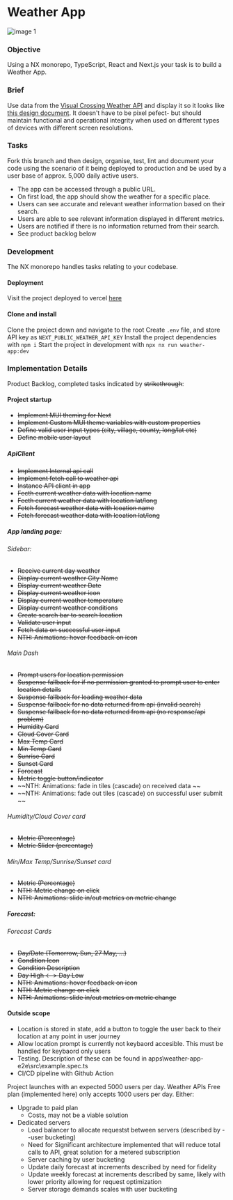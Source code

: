 # Weather App

![image 1](https://github.com/echo724/notion2md/assets/78376735/6b880ad1-3ff2-4cdd-8d06-ff708314772d)

### Objective

Using a NX monorepo, TypeScript, React and Next.js your task is to build a Weather App.

### Brief

Use data from the [Visual Crossing Weather API](https://www.visualcrossing.com/resources/documentation/weather-api/timeline-weather-api/) and display it so it looks like [this design document](https://www.figma.com/file/FNdVsOUJA53CWMW9mnraYk/Weather-App?type=design&node-id=0%3A1&t=FPsFSmGIgDaH48F6-1). It doesn't have to be pixel pefect- but should maintain functional and operational integrity when used on different types of devices with different screen resolutions.

### Tasks

Fork this branch and then design, organise, test, lint and document your code using the scenario of it being deployed to production and be used by a user base of approx. 5,000 daily active users.

- The app can be accessed through a public URL.
- On first load, the app should show the weather for a specific place.
- Users can see accurate and relevant weather information based on their search.
- Users are able to see relevant information displayed in different metrics.
- Users are notified if there is no information returned from their search.
- See product backlog below

### Development

The NX monorepo handles tasks relating to your codebase. 

#### Deployment

Visit the project deployed to vercel [here](https://weather-app-tech-test-lnhgfb2xi-vincents-projects-5c96a4d1.vercel.app/)

#### Clone and install

Clone the project down and navigate to the root
Create `.env` file, and store API key as `NEXT_PUBLIC_WEATHER_API_KEY`
Install the project dependencies with `npm i`
Start the project in development with `npx nx run weather-app:dev`

### Implementation Details

Product Backlog, completed tasks indicated by ~~strikethrough~~:

#### Project startup
- ~~Implement MUI theming for Next~~
- ~~Implement Custom MUI theme variables with custom properties~~
- ~~Define valid user input types (city, village, county, long/lat etc)~~
- ~~Define mobile user layout~~

##### ApiClient
- ~~Implement Internal api call~~
- ~~Implement fetch call to weather api~~
- ~~Instance API client in app~~
- ~~Fecth current weather data with location name~~
- ~~Fecth current weather data with location lat/long~~
- ~~Fetch forecast weather data with lcoation name~~
- ~~Fetch forecast weather data with lcoation lat/long~~

##### App landing page:


###### Sidebar:
- ~~Receive current day weather~~
- ~~Display current weather City Name~~
- ~~Display current weather Date~~
- ~~Display current weather icon~~
- ~~Display current weather temperature~~
- ~~Display current weather conditions~~
- ~~Create search bar to search location~~
- ~~Validate user input~~
- ~~Fetch data on successful user input~~
- ~~NTH: Animations: hover feedback on icon~~

###### Main Dash
- ~~Prompt users for location permission~~
- ~~Suspense fallback for if no permission granted to prompt user to enter location details~~
- ~~Suspense fallback for loading weather data~~
- ~~Suspense fallback for no data returned from api (invalid search)~~
- ~~Suspense fallback for no data returned from api (no response/api problem)~~
- ~~Humidity Card~~
- ~~Cloud Cover Card~~
- ~~Max Temp Card~~
- ~~Min Temp Card~~
- ~~Sunrise Card~~
- ~~Sunset Card~~
- ~~Forecast~~
- ~~Metric toggle button/indicator~~
- ~~NTH: Animations: fade in tiles (cascade) on received data ~~
- ~~NTH: Animations: fade out tiles (cascade) on successful user submit ~~

###### Humidity/Cloud Cover card
- ~~Metric (Percentage)~~
- ~~Metric Slider (percentage)~~

###### Min/Max Temp/Sunrise/Sunset card
- ~~Metric (Percentage)~~
- ~~NTH: Metric change on click~~
- ~~NTH: Animations: slide in/out metrics on metric change~~

##### Forecast:


###### Forecast Cards
- ~~Day/Date (Tomorrow, Sun, 27 May, ...)~~
- ~~Condition Icon~~
- ~~Condition Description~~
- ~~Day High <- > Day Low~~
- ~~NTH: Animations: hover feedback on icon~~
- ~~NTH: Metric change on click~~
- ~~NTH: Animations: slide in/out metrics on metric change~~


#### Outside scope

- Location is stored in state, add a button to toggle the user back to their location at any point in user journey
- Allow location prompt is currently not keybaord accesible. This must be handled for keybaord only users
- Testing. Description of these can be found in apps\weather-app-e2e\src\example.spec.ts
- CI/CD pipeline with Github Action

Project launches with an expected 5000 users per day. Weather APIs Free plan (implemented here) only accepts 1000 users per day. Either:
- Upgrade to paid plan
  - Costs, may not be a viable solution
- Dedicated servers
  - Load balancer to allocate requestst between servers (described by --user bucketing)
  - Need for Significant architecture implemented that will reduce total calls to API, great solution for a metered subscription
  - Server caching by user bucketing
  - Update daily forecast at increments described by need for fidelity
  - Update weekly forecast at increments described by same, likely with lower priority allowing for request optimization
  - Server storage demands scales with user bucketing 

